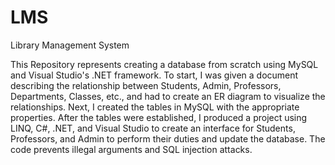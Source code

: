 # LMS
Library Management System

This Repository represents creating a database from scratch using MySQL and Visual Studio's .NET framework. 
To start, I was given a document describing the relationship between Students, Admin, Professors, Departments, Classes, etc., 
and had to create an ER diagram to visualize the relationships. 
Next, I created the tables in MySQL with the appropriate properties. After the tables were established, I produced a project using LINQ, 
C#, .NET, and Visual Studio to create an interface for Students, Professors, and Admin to perform their duties and update the database. 
The code prevents illegal arguments and SQL injection attacks. 
